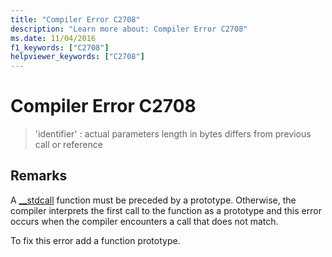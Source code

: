 ```yaml
---
title: "Compiler Error C2708"
description: "Learn more about: Compiler Error C2708"
ms.date: 11/04/2016
f1_keywords: ["C2708"]
helpviewer_keywords: ["C2708"]
---
```

# Compiler Error C2708

> 'identifier' : actual parameters length in bytes differs from previous call or reference

## Remarks

A [__stdcall](../../cpp/stdcall.md) function must be preceded by a prototype. Otherwise, the compiler interprets the first call to the function as a prototype and this error occurs when the compiler encounters a call that does not match.

To fix this error add a function prototype.
